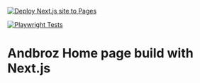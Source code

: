 [![Deploy Next.js site to Pages](https://github.com/andbroz/andbroz.github.io/actions/workflows/nextjs.yml/badge.svg)](https://github.com/andbroz/andbroz.github.io/actions/workflows/nextjs.yml)

[![Playwright Tests](https://github.com/andbroz/andbroz.github.io/actions/workflows/playwright.yml/badge.svg)](https://github.com/andbroz/andbroz.github.io/actions/workflows/playwright.yml)

# Andbroz Home page build with Next.js
